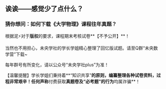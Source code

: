 ## 诶诶——感觉少了点什么？

### 猜你想问：如何下载《大学物理》课程往年真题？

根据泥⚡对于**版权**的要求，课程期末考核试卷**【不予公开】**！

当然也不用担心，未央学社的学长学姐精心整理了回忆版试题。请至Q群“未央数学营”下载~

每年群号有所变化，请以公众号“未央学社plus”为准！

【温馨提醒】学长学姐们秉持着**“知识共享”**的原则，编纂整理各种试卷资料，过程非常艰辛！任何声称**付费获取**真题卷及“必考题”的行为**均属诈骗**！